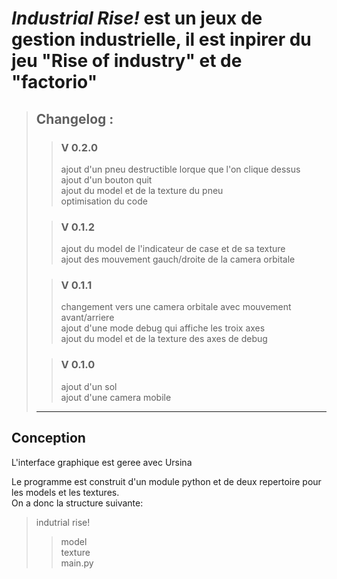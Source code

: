 # ___Industrial Rise!___ est un jeux de gestion industrielle, il est inpirer du jeu **"Rise of industry"** et de **"factorio"**

>## __Changelog__ :  
>>### V 0.2.0  
>>ajout d'un pneu destructible lorque que l'on clique dessus  
ajout d'un bouton quit  
ajout du model et de la texture du pneu  
optimisation du code
>
>>### V 0.1.2  
>>ajout du model de l'indicateur de case et de sa texture  
ajout des mouvement gauch/droite de la camera orbitale
>
>>### V 0.1.1  
>>changement vers une camera orbitale avec mouvement avant/arriere  
ajout d'une mode debug qui affiche les troix axes  
ajout du model et de la texture des axes de debug  
>
>>### V 0.1.0  
>>ajout d'un sol  
ajout d'une camera mobile
>___
## __Conception__

L'interface graphique est geree avec Ursina

Le programme est construit d'un module python et de deux repertoire pour les models et les textures.  
On a donc la structure suivante:  
>indutrial rise!  
>>model  
>>texture  
>>main.py